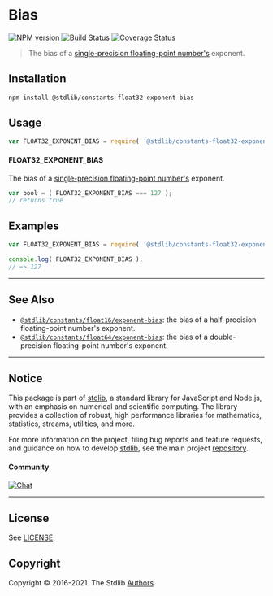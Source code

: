 <!--

@license Apache-2.0

Copyright (c) 2018 The Stdlib Authors.

Licensed under the Apache License, Version 2.0 (the "License");
you may not use this file except in compliance with the License.
You may obtain a copy of the License at

   http://www.apache.org/licenses/LICENSE-2.0

Unless required by applicable law or agreed to in writing, software
distributed under the License is distributed on an "AS IS" BASIS,
WITHOUT WARRANTIES OR CONDITIONS OF ANY KIND, either express or implied.
See the License for the specific language governing permissions and
limitations under the License.

-->

# Bias

[![NPM version][npm-image]][npm-url] [![Build Status][test-image]][test-url] [![Coverage Status][coverage-image]][coverage-url] <!-- [![dependencies][dependencies-image]][dependencies-url] -->

> The bias of a [single-precision floating-point number's][ieee754] exponent.

<section class="installation">

## Installation

```bash
npm install @stdlib/constants-float32-exponent-bias
```

</section>

<section class="usage">

## Usage

```javascript
var FLOAT32_EXPONENT_BIAS = require( '@stdlib/constants-float32-exponent-bias' );
```

#### FLOAT32_EXPONENT_BIAS

The bias of a [single-precision floating-point number's][ieee754] exponent.

```javascript
var bool = ( FLOAT32_EXPONENT_BIAS === 127 );
// returns true
```

</section>

<!-- /.usage -->

<section class="examples">

## Examples

<!-- TODO: better example -->

<!-- eslint no-undef: "error" -->

```javascript
var FLOAT32_EXPONENT_BIAS = require( '@stdlib/constants-float32-exponent-bias' );

console.log( FLOAT32_EXPONENT_BIAS );
// => 127
```

</section>

<!-- /.examples -->

<!-- Section for related `stdlib` packages. Do not manually edit this section, as it is automatically populated. -->

<section class="related">

* * *

## See Also

-   <span class="package-name">[`@stdlib/constants/float16/exponent-bias`][@stdlib/constants/float16/exponent-bias]</span><span class="delimiter">: </span><span class="description">the bias of a half-precision floating-point number's exponent.</span>
-   <span class="package-name">[`@stdlib/constants/float64/exponent-bias`][@stdlib/constants/float64/exponent-bias]</span><span class="delimiter">: </span><span class="description">the bias of a double-precision floating-point number's exponent.</span>

</section>

<!-- /.related -->

<!-- Section for all links. Make sure to keep an empty line after the `section` element and another before the `/section` close. -->


<section class="main-repo" >

* * *

## Notice

This package is part of [stdlib][stdlib], a standard library for JavaScript and Node.js, with an emphasis on numerical and scientific computing. The library provides a collection of robust, high performance libraries for mathematics, statistics, streams, utilities, and more.

For more information on the project, filing bug reports and feature requests, and guidance on how to develop [stdlib][stdlib], see the main project [repository][stdlib].

#### Community

[![Chat][chat-image]][chat-url]

---

## License

See [LICENSE][stdlib-license].


## Copyright

Copyright &copy; 2016-2021. The Stdlib [Authors][stdlib-authors].

</section>

<!-- /.stdlib -->

<!-- Section for all links. Make sure to keep an empty line after the `section` element and another before the `/section` close. -->

<section class="links">

[npm-image]: http://img.shields.io/npm/v/@stdlib/constants-float32-exponent-bias.svg
[npm-url]: https://npmjs.org/package/@stdlib/constants-float32-exponent-bias

[test-image]: https://github.com/stdlib-js/constants-float32-exponent-bias/actions/workflows/test.yml/badge.svg
[test-url]: https://github.com/stdlib-js/constants-float32-exponent-bias/actions/workflows/test.yml

[coverage-image]: https://img.shields.io/codecov/c/github/stdlib-js/constants-float32-exponent-bias/main.svg
[coverage-url]: https://codecov.io/github/stdlib-js/constants-float32-exponent-bias?branch=main

<!--

[dependencies-image]: https://img.shields.io/david/stdlib-js/constants-float32-exponent-bias.svg
[dependencies-url]: https://david-dm.org/stdlib-js/constants-float32-exponent-bias/main

-->

[chat-image]: https://img.shields.io/gitter/room/stdlib-js/stdlib.svg
[chat-url]: https://gitter.im/stdlib-js/stdlib/

[stdlib]: https://github.com/stdlib-js/stdlib

[stdlib-authors]: https://github.com/stdlib-js/stdlib/graphs/contributors

[stdlib-license]: https://raw.githubusercontent.com/stdlib-js/constants-float32-exponent-bias/main/LICENSE

[ieee754]: https://en.wikipedia.org/wiki/IEEE_754-1985

<!-- <related-links> -->

[@stdlib/constants/float16/exponent-bias]: https://github.com/stdlib-js/constants-float16-exponent-bias

[@stdlib/constants/float64/exponent-bias]: https://github.com/stdlib-js/constants-float64-exponent-bias

<!-- </related-links> -->

</section>

<!-- /.links -->
